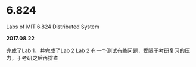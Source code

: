 # 6.824
Labs of MIT 6.824 Distributed System

**2017.08.22**

完成了Lab 1，并完成了Lab 2
Lab 2 有一个测试有些问题，受限于考研复习的压力，于考研之后再排查
